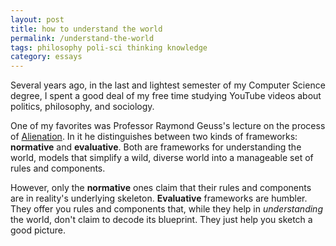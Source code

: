 ```yaml
---
layout: post
title: how to understand the world
permalink: /understand-the-world
tags: philosophy poli-sci thinking knowledge
category: essays
---
```


Several years ago, in the last and lightest semester of my Computer Science degree, I spent a good deal of my free time studying YouTube videos about politics, philosophy, and sociology.
<!--more-->
One of my favorites was Professor Raymond Geuss's lecture on the process of [Alienation](https://plato.stanford.edu/entries/alienation/).
In it he distinguishes between two kinds of frameworks: **normative** and **evaluative**.
Both are frameworks for understanding the world, models that simplify a wild, diverse world into a manageable set of rules and components.

However, only the **normative** ones claim that their rules and components are in reality's underlying skeleton.
**Evaluative** frameworks are humbler.
They offer you rules and components that, while they help in _understanding_ the world, don't claim to decode its blueprint.
They just help you sketch a good picture.
